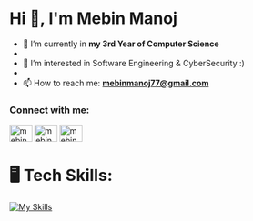 <h1>Hi 👋, I'm Mebin Manoj</h1>

- 🌱 I’m currently in **my 3rd Year of Computer Science**
- 
- 👀 I’m interested in Software Engineering & CyberSecurity :)
- 
- 📫 How to reach me: **mebinmanoj77@gmail.com**

<h3 align="left">Connect with me:</h3>
<p align="left">
<a href="https://linkedin.com/in/mebinmanoj" target="blank"><img align="center" src="https://raw.githubusercontent.com/rahuldkjain/github-profile-readme-generator/master/src/images/icons/Social/linked-in-alt.svg" alt="mebinmanoj" height="30" width="40" /></a>
<a href="https://www.hackerrank.com/mebinmanoj77" target="blank"><img align="center" src="https://raw.githubusercontent.com/rahuldkjain/github-profile-readme-generator/master/src/images/icons/Social/hackerrank.svg" alt="mebinmanoj77" height="30" width="40" /></a>
<a href="https://www.leetcode.com/mebinmanoj" target="blank"><img align="center" src="https://raw.githubusercontent.com/rahuldkjain/github-profile-readme-generator/master/src/images/icons/Social/leet-code.svg" alt="mebinmanoj" height="30" width="40" /></a>
</p>

# 🖥️ Tech Skills: 
[![My Skills](https://skillicons.dev/icons?i=python,java,postgres,html,css,javascript,react,cpp,mongodb,mysql,vscode,eclipse,git)](https://skillicons.dev)
